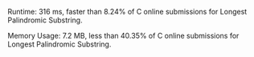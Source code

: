 Runtime: 316 ms, faster than 8.24% of C online submissions for Longest Palindromic Substring.

Memory Usage: 7.2 MB, less than 40.35% of C online submissions for Longest Palindromic Substring.

